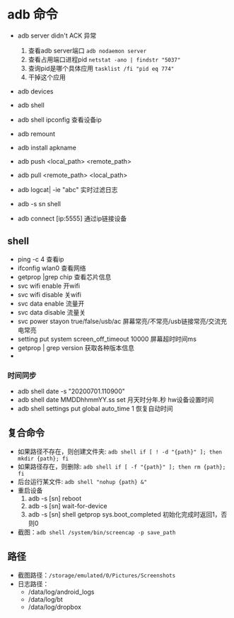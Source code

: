 # adb 命令

- adb server didn't ACK 异常
    1. 查看adb server端口 `adb nodaemon server`
    2. 查看占用端口进程pid `netstat -ano | findstr "5037"`
    3. 查询pid是哪个具体应用 `tasklist /fi "pid eq 774"`
    4. 干掉这个应用

- adb devices
- adb shell
- adb shell ipconfig    查看设备ip
- adb remount
- adb install apkname
- adb push <local_path> <remote_path>
- adb pull <remote_path> <local_path>
- adb logcat| -ie "abc"     实时过滤日志

- adb -s sn shell
- adb connect [ip:5555]     通过ip链接设备

## shell
- ping -c 4 <ip>            查看ip
- ifconfig wlan0            查看网络
- getprop |grep chip        查看芯片信息
- svc wifi enable           开wifi
- svc wifi disable          关wifi
- svc data enable           流量开
- svc data disable          流量关
- svc power stayon true/false/usb/ac    屏幕常亮/不常亮/usb链接常亮/交流充电常亮
- setting put system screen_off_timeout 10000   屏幕超时时间ms
- getprop | grep version    获取各种版本信息
- 

### 时间同步
- adb shell date -s "20200701.110900"
- adb shell date MMDDhhmmYY.ss set      月天时分年.秒   hw设备设置时间
- adb shell settings put global auto_time 1     恢复自动时间

## 复合命令
- 如果路径不存在，则创建文件夹: `adb shell if [ ! -d "{path}" ]; then mkdir {path}; fi`     
- 如果路径存在，则删除: `adb shell if [ -f "{path}" ]; then rm {path}; fi`
- 后台运行某文件: `adb shell "nohup {path} &"`
- 重启设备
    1. adb -s [sn] reboot
    2. adb -s [sn] wait-for-device
    3. adb -s [sn] shell getprop sys.boot_completed     初始化完成时返回1，否则0
- 截图：`adb shell /system/bin/screencap -p save_path`

## 路径
- 截图路径：`/storage/emulated/0/Pictures/Screenshots`
- 日志路径：
    - /data/log/android_logs
    - /data/log/bt
    - /data/log/dropbox

